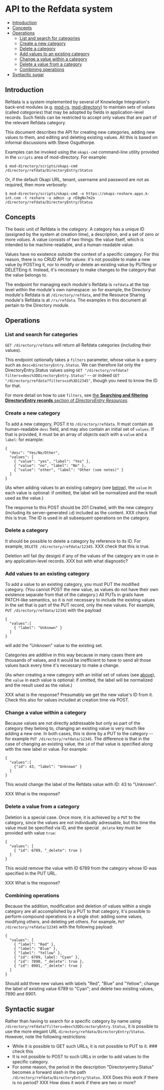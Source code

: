 # API to the Refdata system

<!-- md2toc -l 2 refdata-api.md -->
* [Introduction](#introduction)
* [Concepts](#concepts)
* [Operations](#operations)
    * [List and search for categories](#list-and-search-for-categories)
    * [Create a new category](#create-a-new-category)
    * [Delete a category](#delete-a-category)
    * [Add values to an existing category](#add-values-to-an-existing-category)
    * [Change a value within a category](#change-a-value-within-a-category)
    * [Delete a value from a category](#delete-a-value-from-a-category)
    * [Combining operations](#combining-operations)
* [Syntactic sugar](#syntactic-sugar)



## Introduction

Refdata is a system implemented by several of Knowledge Integration's back-end modules (e.g. [mod-rs](https://github.com/openlibraryenvironment/mod-rs), [mod-directory](https://github.com/openlibraryenvironment/mod-directory)) to maintain sets of values (called _categories_) that may be adopted by fields in application-level records. Such fields can be restricted to accept only values that are part of the relevant Refdata category.

This document describes the API for creating new categories, adding new values to them, and editing and deleting existing values. All this is based on informal discussions with Steve Osguthorpe.

Examples can be invoked using the `okapi-cmd` command-line utility provided in the `scripts` area of mod-directory. For example:

	$ mod-directory/scripts/okapi-cmd /directory/refdata/DirectoryEntry/Status

Or, if the default Okapi URL, tenant, username and password are not as required, then more verbosely:

	$ mod-directory/scripts/okapi-cmd -o https://okapi-reshare.apps.k-int.com -t reshare -u admin -p rE0gNx7m2o /directory/refdata/DirectoryEntry/Status



## Concepts

The basic unit of Refdata is the _category_. A category has a unique ID (assigned by the system at creation time), a description, and a set of zero or more _values_. A value consists of two things: the value itself, which is intended to be machine-readable, and a human-readable value.

Values have no existence outside the context of a specific category. For this reason, there is no CRUD API for values: it's not possible to make a new value by POSTing it, nor to modify or delete an existing value by PUTting or DELETEing it. Instead, it's necessary to make changes to the category that the value belongs to.

The endpoint for managing each module's Refdata is `refdata` at the top level within the module's own namespace: so for example, the Directory module's Refdata is at `/directory/refdata`, and the Resource Sharing module's Refdata is at `/rs/refdata`. The examples in this document all pertain to the Directory module.



## Operations


### List and search for categories

`GET /directory/refdata` will return all Refdata categories (including their values).

This endpoint optionally takes a `filters` parameter, whose value is a query such as `desc=DirectoryEntry.Status`. We can therefore list only the DirectoryEntry.Status values using `GET "/directory/refdata?filters=desc%3DDirectoryEntry.Status"` -- or indeed `GET "/directory/refdata?filters=id%3D12345"`, though you need to know the ID for that.

For more detail on how to use `filters`, see [the **Searching and filtering DirectoryEntry records** section of _DirectoryEntry Resources_](https://github.com/openlibraryenvironment/mod-directory/blob/master/doc/entry.md#searching-and-filtering-directoryentry-records).


### Create a new category

To add a new category, POST it to `/directory/refdata`. It must contain as human-readable `desc` field, and may also contain an initial set of `values`. If that is provided, it must be an array of objects each with a `value` and a `label`: for example:

	{
	  "desc": "Yes/No/Other",
	  "values": [
	    { "value": "yes", "label": "Yes" },
	    { "value": "no", "label": "No" },
	    { "value": "other", "label": "Other (see notes)" }
	  ]
	}

(As when adding values to an existing category (see [below](#add-values-to-an-existing-category)), the `value` in each value is optional: if omitted, the label will be normalized and the result used as the value.)

The response to this POST should be 201 Created, with the new category (including its server-generated `id`) included as the content. XXX check that this is true. The ID is used in all subsequent operations on the category.


### Delete a category

It should be possible to delete a category by reference to its ID. For example, `DELETE /directory/refdata/12345`. XXX check that this is true.

Deletion will fail (by design) if any of the values of the category are in use in any application-level records. XXX but with what diagnostic?


### Add values to an existing category

To add a value to an existing category, you must PUT the modified category. (You cannot POST the new value, as values do not have their own existence separate from that of the category.) All PUTs in grails have PATCH-like semantics, so it is not necessary to include the existing values in the set that is part of the PUT record, only the new values. For example, `PUT /directory/refdata/12345` with the payload

	{
	  "values":[
	    { "label": "Unknown" }
	  ]
	}

will add the "Unknown" value to the existing set.

Categories are additive in this way because in many cases there are thousands of values, and it would be inefficient to have to send all those values back every time it's necessary to make a change.

(As when creating a new category with an initial set of values (see [above](#create-a-new-category)), the `value` in each value is optional: if omitted, the label will be normalized and the result used as the value.)

XXX what is the response? Presumably we get the new value's ID from it. Check this also for values included at creation time via POST.


### Change a value within a category

Because values are not directly addressable but only as part of the category they belong to, changing an existing value is very much like adding a new one. In both cases, this is done by a PUT to the category -- for example `PUT /directory/refdata/12345`. The difference is that in the case of changing an existing value, the `id` of that value is specified along with the new label or value. For example:

	{
	  "values":[
	    {"id": 43, "label": "Unknown" }
	  ]
	}

This would change the label of the Refdata value with ID: 43 to "Unknown".

XXX What is the response?


### Delete a value from a category

Deletion is a special case. Once more, it is achieved by a `PUT` to the category, since the values are not individually adressable, but this time the value must be specified via ID, and the special `_delete` key must be provided with value `true`:

	{
	  "values": [
	    { "id": 6789, "_delete": true }
	  ]
	}

This would remove the value with ID 6789 from the category whose ID was specified in the PUT URL.

XXX What is the response?


### Combining operations

Because the addition, modification and deletion of values within a single category are all accomplished by a PUT to that category, it's possible to perform compound operations in a single shot: adding some values, modifying others, and deleting yet others. For example, `PUT /directory/refdata/12345` with the following payload:

	{
	  "values": [
	    { "label": "Red" },
	    { "label": "Blue" },
	    { "label": "Yellow" },
	    { "id": 6789, label: "Cyan" },
	    { "id": 7890, "_delete": true },
	    { "id": 8901, "_delete": true }
	  ]
	}

Should add three new values with labels "Red", "Blue" and "Yellow"; change the label of existing value 6789 to "Cyan"; and delete two existing values, 7890 and 8901.



## Syntactic sugar

Rather than having to search for a specific category by name using `/directory/refdata?filters=desc%3DDirectoryEntry.Status`, it is possible to use the more elegant URL `directory/refdata/DirectoryEntry/Status`. However, note the following restrictions:

* While it is possible to GET such URLs, it is not possible to PUT to it. ### check this
* It is not possible to POST to such URLs in order to add values to the specific category.
* For some reason, the period in the description "Directoryentry.Status" becomes a forward slash in the path `/directory/refdata/DirectoryEntry/Status`. XXX Does this work if there is no period? XXX How does it work if there are two or more?



